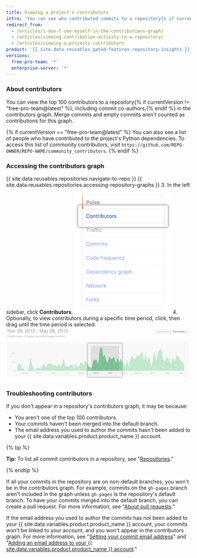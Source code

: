 ```yaml
---
title: Viewing a project's contributors
intro: 'You can see who contributed commits to a repository{% if currentVersion == "free-pro-team@latest" %} and its dependencies{% endif %}.'
redirect_from:
  - /articles/i-don-t-see-myself-in-the-contributions-graph/
  - /articles/viewing-contribution-activity-in-a-repository/
  - /articles/viewing-a-projects-contributors
product: '{{ site.data.reusables.gated-features.repository-insights }}'
versions:
  free-pro-team: '*'
  enterprise-server: '*'
---
```


### About contributors

You can view the top 100 contributors to a repository{% if currentVersion != "free-pro-team@latest" %}, including commit co-authors,{% endif %} in the contributors graph. Merge commits and empty commits aren't counted as contributions for this graph.

{% if currentVersion == "free-pro-team@latest" %}
You can also see a list of people who have contributed to the project's Python dependencies. To access this list of community contributors, visit `https://github.com/REPO-OWNER/REPO-NAME/community_contributors`.
{% endif %}

### Accessing the contributors graph

{{ site.data.reusables.repositories.navigate-to-repo }}
{{ site.data.reusables.repositories.accessing-repository-graphs }}
3. In the left sidebar, click **Contributors**.
  ![Contributors tab](/assets/images/help/graphs/contributors_tab.png)
4. Optionally, to view contributors during a specific time period, click, then drag until the time period is selected.
  ![Selected time range in the contributors graph](/assets/images/help/graphs/repo_contributors_click_drag_graph.png)

### Troubleshooting contributors

If you don't appear in a repository's contributors graph, it may be because:
- You aren't one of the top 100 contributors.
- Your commits haven't been merged into the default branch.
- The email address you used to author the commits hasn't been added to your {{ site.data.variables.product.product_name }} account.

{% tip %}

**Tip:** To list all commit contributors in a repository, see "[Repositories](/v3/repos/#list-contributors)."

{% endtip %}

If all your commits in the repository are on non-default branches, you won't be in the contributors graph. For example, commits on the `gh-pages` branch aren't included in the graph unless `gh-pages` is the repository's default branch. To have your commits merged into the default branch, you can create a pull request. For more information, see "[About pull requests](/articles/about-pull-requests)."

If the email address you used to author the commits has not been added to your {{ site.data.variables.product.product_name }} account, your commits won't be linked to your account, and you won't appear in the contributors graph. For more information, see "[Setting your commit email address](/articles/setting-your-commit-email-address)" and "[Adding an email address to your {{ site.data.variables.product.product_name }} account](/articles/adding-an-email-address-to-your-github-account)."
